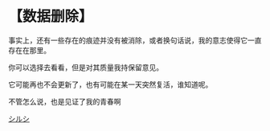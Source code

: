 # 【数据删除】

事实上，还有一些存在的痕迹并没有被消除，或者换句话说，我的意志使得它一直存在在那里。

你可以选择去看看，但是对其质量我持保留意见。

它可能再也不会更新了，也有可能在某一天突然复活，谁知道呢。

<black>不管怎么说，也是见证了我的青春啊</black>

<black>[シルシ](https://space.bilibili.com/5756570/channel/detail?cid=18472)</black>
